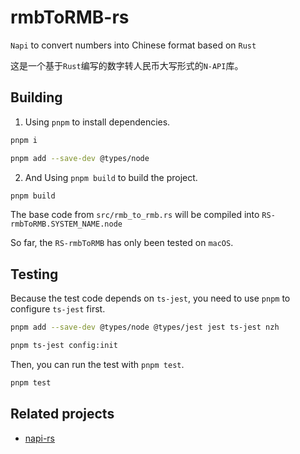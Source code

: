 # rmbToRMB-rs
`Napi` to convert numbers into Chinese format based on `Rust`

这是一个基于`Rust`编写的数字转人民币大写形式的`N-API`库。

## Building

1. Using `pnpm` to install dependencies.

```bash
pnpm i
```

```bash
pnpm add --save-dev @types/node
```

2. And Using `pnpm build` to build the project.

```bash
pnpm build
```

The base code from `src/rmb_to_rmb.rs` will be compiled into `RS-rmbToRMB.SYSTEM_NAME.node`

So far, the `RS-rmbToRMB` has only been tested on `macOS`.


## Testing

Because the test code depends on `ts-jest`, you need to use `pnpm` to configure `ts-jest` first.

```bash
pnpm add --save-dev @types/node @types/jest jest ts-jest nzh
```


```bash
pnpm ts-jest config:init
```

Then, you can run the test with `pnpm test`.

```bash
pnpm test
```

## Related projects

- [napi-rs](https://github.com/napi-rs/napi-rs)

